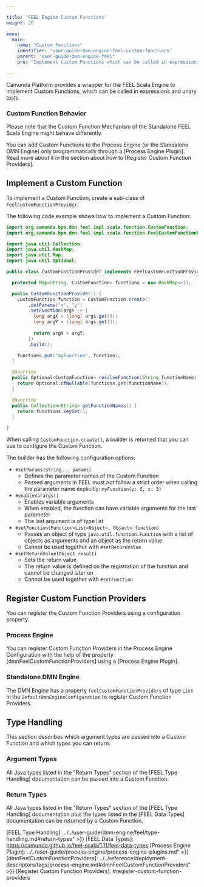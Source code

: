 ```yaml
---

title: 'FEEL Engine Custom Functions'
weight: 20

menu:
  main:
    name: "Custom Functions"
    identifier: "user-guide-dmn-engine-feel-custom-functions"
    parent: "user-guide-dmn-engine-feel"
    pre: "Implement Custom Functions which can be called in expressions"

---
```


Camunda Platform provides a wrapper for the FEEL Scala Engine to implement Custom Functions, which can be 
called in expressions and unary tests. 

### Custom Function Behavior
Please note that the Custom Function Mechanism of the Standalone FEEL Scala Engine might behave differently.


You can add Custom Functions to the Process Engine (or the Standalone DMN Engine) only programmatically 
through a [Process Engine Plugin]. Read more about it in the section about how to 
[Register Custom Function Providers].

## Implement a Custom Function

To implement a Custom Function, create a sub-class of `FeelCustomFunctionProvider`.

The following code example shows how to implement a Custom Function:

```java
import org.camunda.bpm.dmn.feel.impl.scala.function.CustomFunction;
import org.camunda.bpm.dmn.feel.impl.scala.function.FeelCustomFunctionProvider;

import java.util.Collection;
import java.util.HashMap;
import java.util.Map;
import java.util.Optional;

public class CustomFunctionProvider implements FeelCustomFunctionProvider {

  protected Map<String, CustomFunction> functions = new HashMap<>();

  public CustomFunctionProvider() {
    CustomFunction function = CustomFunction.create()
        .setParams("x", "y")
        .setFunction(args -> { 
          long argX = (long) args.get(0);
          long argY = (long) args.get(1);
          
          return argX + argY; 
        })
        .build();

    functions.put("myFunction", function);
  }

  @Override
  public Optional<CustomFunction> resolveFunction(String functionName) {
    return Optional.ofNullable(functions.get(functionName));
  }

  @Override
  public Collection<String> getFunctionNames() {
    return functions.keySet();
  }

}
```

When calling `CustomFunction.create()`, a builder is returned that you can use to configure the Custom Function.

The builder has the following configuration options:

* `#setParams(String... params)`
   * Defines the parameter names of the Custom Function
   * Passed arguments in FEEL must not follow a strict order when calling the parameter name explicitly: `myFunction(y: 5, x: 3)`
* `#enableVarargs()`
    * Enables variable arguments
    * When enabled, the function can have variable arguments for the last parameter 
    * The last argument is of type list
* `#setFunction(Function<List<Object>, Object> function)`
   * Passes an object of type <code>java.util.function.Function</code> with a list of objects as 
     arguments and an object as the return value
   * Cannot be used together with `#setReturnValue`
* `#setReturnValue(Object result)`
   * Sets the return value
   * The return value is defined on the registration of the function and cannot be changed later on
   * Cannot be used together with `#setFunction`

## Register Custom Function Providers

You can register the Custom Function Providers using a configuration property.

### Process Engine

You can register Custom Function Providers in the Process Engine Configuration with the help of
the property [dmnFeelCustomFunctionProviders] using a [Process Engine Plugin].

### Standalone DMN Engine

The DMN Engine has a property `feelCustomFunctionProviders` of type `List` in the 
`DefaultDmnEngineConfiguration` to register Custom Function Providers.

## Type Handling

This section describes which argument types are passed into a Custom Function and which types 
you can return.

### Argument Types

All Java types listed in the "Return Types" section of the [FEEL Type Handling] documentation can be 
passed into a Custom Function.

### Return Types

All Java types listed in the "Return Types" section of the [FEEL Type Handling] documentation plus 
the types listed in the [FEEL Data Types] documentation can be returned by a Custom Function.

[FEEL Type Handling]: ../../user-guide/dmn-engine/feel/type-handling.md#return-types" >}}
[FEEL Data Types]: https://camunda.github.io/feel-scala/1.11/feel-data-types
[Process Engine Plugin]: ../../user-guide/process-engine/process-engine-plugins.md" >}}
[dmnFeelCustomFunctionProviders]: ../../reference/deployment-descriptors/tags/process-engine.md#dmnFeelCustomFunctionProviders" >}}
[Register Custom Function Providers]: #register-custom-function-providers
